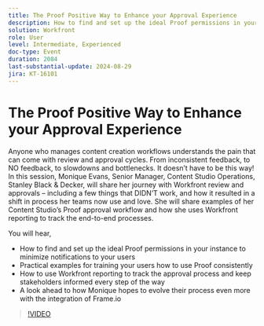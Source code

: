 ```yaml
---
title: The Proof Positive Way to Enhance your Approval Experience
description: How to find and set up the ideal Proof permissions in your instance to minimize notifications to your users  Practical examples for training your users how to use Proof consistently  How to use Workfront reporting to track the approval process and keep stakeholders informed every step of the way A look ahead to how Monique hopes to evolve their process even more with the integration of Frame.io
solution: Workfront
role: User
level: Intermediate, Experienced
doc-type: Event
duration: 2084
last-substantial-update: 2024-08-29
jira: KT-16101
---
```


# The Proof Positive Way to Enhance your Approval Experience

Anyone who manages content creation workflows understands the pain that can come with review and approval cycles. From inconsistent feedback, to NO feedback, to slowdowns and bottlenecks. It doesn’t have to be this way! In this session, Monique Evans, Senior Manager, Content Studio Operations, Stanley Black & Decker, will share her journey with Workfront review and approvals – including a few things that DIDN’T work, and how it resulted in a shift in process her teams now use and love. She will share examples of her Content Studio’s Proof approval workflow and how she uses Workfront reporting to track the end-to-end processes. 

You will hear,

* How to find and set up the ideal Proof permissions in your instance to minimize notifications to your users 
* Practical examples for training your users how to use Proof consistently 
* How to use Workfront reporting to track the approval process and keep stakeholders informed every step of the way
* A look ahead to how Monique hopes to evolve their process even more with the integration of Frame.io

>[!VIDEO](https://video.tv.adobe.com/v/3433212/?learn=on)

